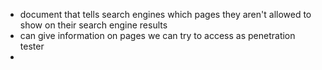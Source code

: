- document that tells search engines which pages they aren't allowed to show on their search engine results
- can give information on pages we can try to access as penetration tester
- 